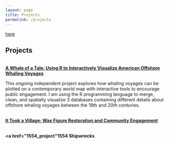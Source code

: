 ```yaml
---
layout: page
title: Projects
permalink: /projects
---
```


<a href="/projects">here</a>

<h2>Projects</h3>

<br><b><a href="/whaling_voyages">A Whale of a Tale: Using R to Interactively Visualize American Offshore Whaling Voyages</a></b>
<p>This ongoing independent project explores how whaling voyages can be plotted on a contemporary world map with interactive tools to encourage public engagement. I am using the R programming language to merge, clean, and spatially visualize 3 databases containing different details about offshore whaling voyages between the 18th and 20th centuries.</p>

<br><b><a href="/wax_figures">It Took a Village: Wax Figure Restoration and Community Engagement</a></b>

<br><b><a href="1554_project"1554 Shipwrecks</a></b>
